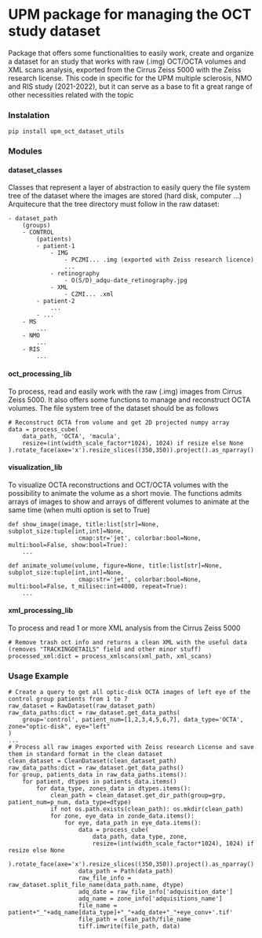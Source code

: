 # UPM package for managing the OCT study dataset

Package that offers some functionalities to easily work, create and organize a dataset for an study that works with raw (.img) OCT/OCTA volumes and XML scans analysis, exported from the Cirrus Zeiss 5000 with the Zeiss research license. This code in specific for the UPM multiple sclerosis, NMO and RIS study (2021-2022), but it can serve as a base to fit a great range of other necessities related with the topic

### Instalation
```
pip install upm_oct_dataset_utils
```
### Modules 

#### dataset_classes
Classes that represent a layer of abstraction to easily query the file system tree of the dataset where the images are stored (hard disk, computer ...)
Arquitecure that the tree directory must follow in the raw dataset:
```
- dataset_path
    (groups)
    - CONTROL
        (patients)
        - patient-1
            - IMG
                - PCZMI... .img (exported with Zeiss research licence)
                ...
            - retinography
                - O(S/D)_adqu-date_retinography.jpg
            - XML
                - CZMI... .xml
        - patient-2
            ...
        - ...
    - MS
        ...
    - NMO
        ...
    - RIS
        ...
```

#### oct_processing_lib
To process, read and easily work with the raw (.img) images from Cirrus Zeiss 5000. It also offers some functions to manage and reconstruct OCTA volumes.
The file system tree of the dataset should be as follows 
```
# Reconstruct OCTA from volume and get 2D projected numpy array
data = process_cube(
    data_path, 'OCTA', 'macula', 
    resize=(int(width_scale_factor*1024), 1024) if resize else None
).rotate_face(axe='x').resize_slices((350,350)).project().as_nparray()
```

#### visualization_lib
To visualize OCTA reconstructions and OCT/OCTA volumes with the possibility to animate the volume as a short movie.
The functions admits arrays of images to show and arrays of different volumes to animate at the same time (when multi option is set to True)
```
def show_image(image, title:list[str]=None, subplot_size:tuple[int,int]=None, 
                    cmap:str='jet', colorbar:bool=None, multi:bool=False, show:bool=True):
    ...

def animate_volume(volume, figure=None, title:list[str]=None, subplot_size:tuple[int,int]=None, 
                    cmap:str='jet', colorbar:bool=None, multi:bool=False, t_milisec:int=4000, repeat=True):
    ...
```

#### xml_processing_lib
To process and read 1 or more XML analysis from the Cirrus Zeiss 5000
```
# Remove trash oct info and returns a clean XML with the useful data (removes "TRACKINGDETAILS" field and other minor stuff)
processed_xml:dict = process_xmlscans(xml_path, xml_scans)
```

### Usage Example
```
# Create a query to get all optic-disk OCTA images of left eye of the control group patients from 1 to 7 
raw_dataset = RawDataset(raw_dataset_path)
raw_data_paths:dict = raw_dataset.get_data_paths(
    group='control', patient_num=[1,2,3,4,5,6,7], data_type='OCTA', zone="optic-disk", eye="left"
)
...
# Process all raw images exported with Zeiss research License and save them in standard format in the clean dataset
clean_dataset = CleanDataset(clean_dataset_path)
raw_data_paths:dict = raw_dataset.get_data_paths()
for group, patients_data in raw_data_paths.items():
    for patient, dtypes in patients_data.items()
        for data_type, zones_data in dtypes.items():
            clean_path = clean_dataset.get_dir_path(group=grp, patient_num=p_num, data_type=dtype)
            if not os.path.exists(clean_path): os.mkdir(clean_path)
            for zone, eye_data in zonde_data.items():
                for eye, data_path in eye_data.items():
                    data = process_cube(
                        data_path, data_type, zone, 
                        resize=(int(width_scale_factor*1024), 1024) if resize else None
                    ).rotate_face(axe='x').resize_slices((350,350)).project().as_nparray()
                    data_path = Path(data_path)
                    raw_file_info = raw_dataset.split_file_name(data_path.name, dtype)
                    adq_date = raw_file_info['adquisition_date']
                    adq_name = zone_info['adquisitions_name']
                    file_name = patient+"_"+adq_name[data_type]+"_"+adq_date+"_"+eye_conv+'.tif'
                    file_path = clean_path/file_name
                    tiff.imwrite(file_path, data)

```